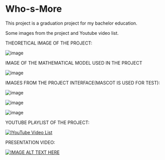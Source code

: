 # Who-s-More

This project is a graduation project for my bachelor education.

Some images from the project and Youtube video list.

THEORETICAL IMAGE OF THE PROJECT:

![image](https://user-images.githubusercontent.com/36846516/105840424-0ff79c80-5fe4-11eb-8c44-c1b9f2450530.png)

IMAGE OF THE MATHEMATICAL MODEL USED IN THE PROJECT

![image](https://user-images.githubusercontent.com/36846516/105840627-5d740980-5fe4-11eb-90de-3adf8da824c8.png)

IMAGES FROM THE PROJECT INTERFACE(MASCOT IS USED FOR TEST):

![image](https://user-images.githubusercontent.com/36846516/105840822-ae83fd80-5fe4-11eb-81cc-348c1b527726.png)

![image](https://user-images.githubusercontent.com/36846516/105840890-cfe4e980-5fe4-11eb-9fe0-9c89645a6ede.png)

![image](https://user-images.githubusercontent.com/36846516/105840930-decb9c00-5fe4-11eb-9f5b-4dd5b1900d77.png)

YOUTUBE PLAYLIST OF THE PROJECT:

[![IYouTube Video List](https://i.ytimg.com/vi/YLEW9pvyfDk/hqdefault.jpg?sqp=-oaymwEXCNACELwBSFryq4qpAwkIARUAAIhCGAE=&rs=AOn4CLCA713sISVyo2tStw9Adh97zXa78w)](https://www.youtube.com/playlist?list=PLKGTAYcntqBkL3VlORkzGvgbqldmy5VQE)

PRESENTATION VIDEO:

[![IMAGE ALT TEXT HERE](https://user-images.githubusercontent.com/36846516/105842208-e429e600-5fe6-11eb-8868-da3a0e770128.png)](https://www.youtube.com/watch?v=YurHIIZAhAr)
